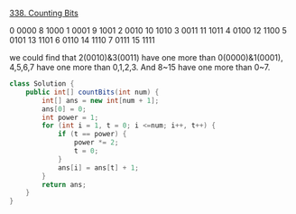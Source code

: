 [338. Counting Bits](https://leetcode.com/problems/counting-bits/)

0 0000    8  1000
1 0001    9  1001
2 0010    10 1010
3 0011    11 1011
4 0100    12 1100
5 0101    13 1101
6 0110    14 1110
7 0111    15 1111

we could find that 2(0010)&3(0011) have one more than 0(0000)&1(0001), 4,5,6,7 have one more than 0,1,2,3. And 8~15 have one more than 0~7.

```java
class Solution {
    public int[] countBits(int num) {
        int[] ans = new int[num + 1];
        ans[0] = 0;
        int power = 1;
        for (int i = 1, t = 0; i <=num; i++, t++) {
            if (t == power) {
                power *= 2;
                t = 0;
            }
            ans[i] = ans[t] + 1;
        }
        return ans;
    }
}
```
